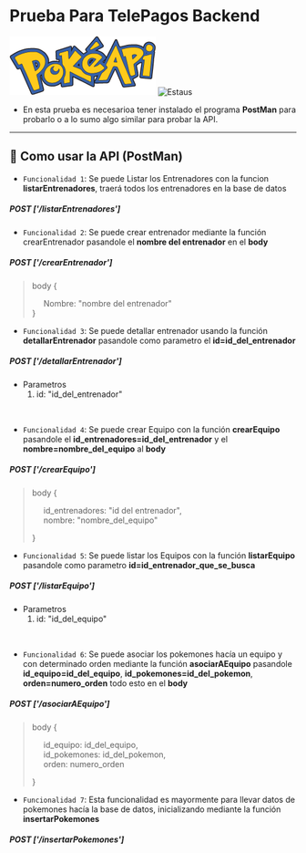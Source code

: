 # Prueba Para TelePagos Backend

![Imagén de pokeAPI](pokeapi_256.png)
![Estaus](https://img.shields.io/badge/STATUS-Terminado-blue)
- En esta prueba es necesarioa tener instalado el programa **PostMan** para probarlo o a lo sumo algo similar para probar la API.
---

## :hammer: Como usar la API (PostMan)

- `Funcionalidad 1`: Se puede Listar los Entrenadores con la funcion **listarEntrenadores**, traerá todos los entrenadores en la base de datos
##### POST ['/listarEntrenadores']

- `Funcionalidad 2`: Se puede crear entrenador mediante la función crearEntrenador pasandole el **nombre del entrenador** en el **body**
##### POST ['/crearEntrenador']
> body { <p style='margin:0; margin-left:20px;'>Nombre: "nombre del entrenador"</p>}

- `Funcionalidad 3`: Se puede detallar entrenador usando la función **detallarEntrenador** pasandole como parametro el **id=id_del_entrenador**
##### POST ['/detallarEntrenador']
- Parametros
    1. id: "id_del_entrenador"
<br>

- `Funcionalidad 4`: Se puede crear Equipo con la función **crearEquipo** pasandole el **id_entrenadores=id_del_entrenador** y el **nombre=nombre_del_equipo** al **body**
##### POST ['/crearEquipo']
> body { <p style='margin:0; margin-left:20px;'>id_entrenadores: "id del entrenador", <br>nombre: "nombre_del_equipo" 
> </p>}
- `Funcionalidad 5`: Se puede listar los Equipos con la función **listarEquipo** pasandole como parametro **id=id_entrenador_que_se_busca**

##### POST ['/listarEquipo']

- Parametros
    1. id: "id_del_equipo"
<br>


- `Funcionalidad 6`: Se puede asociar los pokemones hacía un equipo y con determinado orden mediante la función **asociarAEquipo** pasandole **id_equipo=id_del_equipo**, **id_pokemones=id_del_pokemon**, **orden=numero_orden** todo esto en el **body**

##### POST ['/asociarAEquipo']
> body { <p style='margin:0; margin-left:20px;'>id_equipo: id_del_equipo, <br>id_pokemones: id_del_pokemon, <br>orden: numero_orden
> </p>}


- `Funcionalidad 7`: Esta funcionalidad es mayormente para llevar datos de pokemones hacía la base de datos, inicializando mediante la función **insertarPokemones**

##### POST ['/insertarPokemones']
